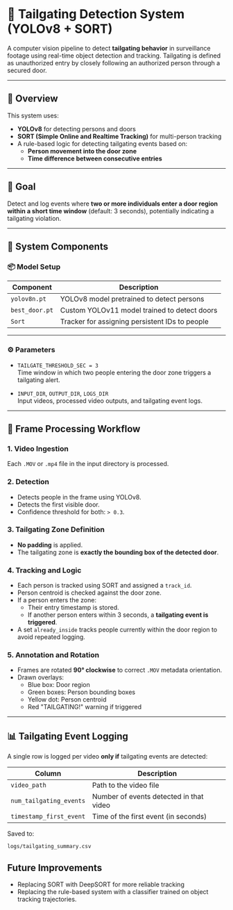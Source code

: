 # 🚪 Tailgating Detection System (YOLOv8 + SORT)

A computer vision pipeline to detect **tailgating behavior** in surveillance footage using real-time object detection and tracking. Tailgating is defined as unauthorized entry by closely following an authorized person through a secured door.

---

## 🧠 Overview

This system uses:
- **YOLOv8** for detecting persons and doors
- **SORT (Simple Online and Realtime Tracking)** for multi-person tracking
- A rule-based logic for detecting tailgating events based on:
  - **Person movement into the door zone**
  - **Time difference between consecutive entries**

---

## 🎯 Goal

Detect and log events where **two or more individuals enter a door region within a short time window** (default: 3 seconds), potentially indicating a tailgating violation.

---

## 🧩 System Components

### 📦 Model Setup

| Component       | Description                               |
|----------------|-------------------------------------------|
| `yolov8n.pt`    | YOLOv8 model pretrained to detect persons |
| `best_door.pt`  | Custom YOLOv11 model trained to detect doors |
| `Sort`          | Tracker for assigning persistent IDs to people |

---

### ⚙️ Parameters

- `TAILGATE_THRESHOLD_SEC = 3`  
  Time window in which two people entering the door zone triggers a tailgating alert.

- `INPUT_DIR`, `OUTPUT_DIR`, `LOGS_DIR`  
  Input videos, processed video outputs, and tailgating event logs.

---

## 🎥 Frame Processing Workflow

### 1. **Video Ingestion**
Each `.MOV` or `.mp4` file in the input directory is processed.

### 2. **Detection**
- Detects people in the frame using YOLOv8.
- Detects the first visible door.
- Confidence threshold for both: `> 0.3`.

### 3. **Tailgating Zone Definition**
- **No padding** is applied.
- The tailgating zone is **exactly the bounding box of the detected door**.

### 4. **Tracking and Logic**
- Each person is tracked using SORT and assigned a `track_id`.
- Person centroid is checked against the door zone.
- If a person enters the zone:
  - Their entry timestamp is stored.
  - If another person enters within 3 seconds, a **tailgating event is triggered**.
- A set `already_inside` tracks people currently within the door region to avoid repeated logging.

### 5. **Annotation and Rotation**
- Frames are rotated **90° clockwise** to correct `.MOV` metadata orientation.
- Drawn overlays:
  - Blue box: Door region
  - Green boxes: Person bounding boxes
  - Yellow dot: Person centroid
  - Red "TAILGATING!" warning if triggered

---

## 📊 Tailgating Event Logging

A single row is logged per video **only if** tailgating events are detected:

| Column                 | Description                                      |
|------------------------|--------------------------------------------------|
| `video_path`           | Path to the video file                           |
| `num_tailgating_events`| Number of events detected in that video          |
| `timestamp_first_event`| Time of the first event (in seconds)             |

Saved to:

`logs/tailgating_summary.csv`

## Future Improvements
 - Replacing SORT with DeepSORT for more reliable tracking
 - Replacing the rule-based system with a classifier trained on object tracking trajectories.
